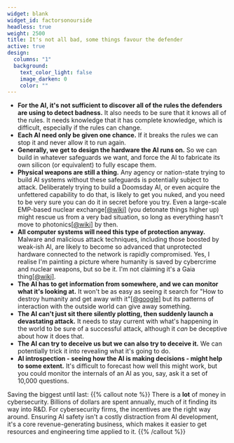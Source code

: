 ```yaml
---
widget: blank
widget_id: factorsonourside
headless: true
weight: 2500
title: It's not all bad, some things favour the defender
active: true
design:
  columns: "1"
  background:
    text_color_light: false
    image_darken: 0
    color: ""
---
```


 - **For the AI, it's not sufficient to discover all of the rules the defenders are using to detect badness.**  It also needs to be sure that it knows all of the rules.  It needs knowledge that it has complete knowledge, which is difficult, especially if the rules can change.
 - **Each AI need only be given one chance.**  If it breaks the rules we can stop it and never allow it to run again.
 - **Generally, we get to design the hardware the AI runs on.**  So we can build in whatever safeguards we want, and force the AI to fabricate its own silicon (or equivalent) to fully escape them.
 - **Physical weapons are still a thing.**  Any agency or nation-state trying to build AI systems without these safeguards is potentially subject to attack.  Deliberately trying to build a Doomsday AI, or even acquire the unfettered capability to do that, is likely to get you nuked, and you need to be very sure you can do it in secret before you try.  Even a large-scale EMP-based nuclear exchange[\[@wiki\]](https://en.wikipedia.org/wiki/Nuclear_electromagnetic_pulse) (you detonate things higher up) might rescue us from a very bad situation, so long as everything hasn't move to photonics[\[@wiki\]](https://en.wikipedia.org/wiki/Optical_neural_network) by then.
 - **All computer systems will need this type of protection anyway.**  Malware and malicious attack techniques, including those boosted by weak-ish AI, are likely to become so advanced that unprotected hardware connected to the network is rapidly compromised.  Yes, I realise I'm painting a picture where humanity is saved by cybercrime and nuclear weapons, but so be it.  I'm not claiming it's a Gaia thing[\[@wiki\]](https://en.wikipedia.org/wiki/Gaia_hypothesis).
 - **The AI has to get information from somewhere, and we can monitor what it's looking at.**  It won't be as easy as seeing it search for "How to destroy humanity and get away with it"[\[@google\]](https://www.google.com/search?q=How+to+destroy+humanity+and+get+away+with+it) but its patterns of interaction with the outside world can give away something.
 - **The AI can't just sit there silently plotting, then suddenly launch a devastating attack.**  It needs to stay current with what's happening in the world to be sure of a successful attack, although it *can* be deceptive about how it does that.
 - **The AI can try to deceive us but we can also try to deceive it.**  We can potentially trick it into revealing what it's going to do.
 - **AI introspection - seeing how the AI is making decisions - might help to some extent.**  It's difficult to forecast how well this might work, but you could monitor the internals of an AI as you, say, ask it a set of 10,000 questions.

Saving the biggest until last:
{{% callout note %}}
There is a **lot** of money in cybersecurity.  Billions of dollars are spent annually, much of it finding its way into R&D.  For cybersecurity firms, the incentives are the right way around.  Ensuring AI safety isn't a costly distraction from AI development, it's a core revenue-generating business, which makes it easier to get resources and engineering time applied to it.
{{% /callout %}}